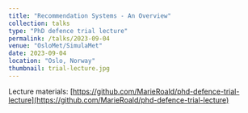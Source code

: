 ```yaml
---
title: "Recommendation Systems - An Overview"
collection: talks
type: "PhD defence trial lecture"
permalink: /talks/2023-09-04
venue: "OsloMet/SimulaMet"
date: 2023-09-04
location: "Oslo, Norway"
thumbnail: trial-lecture.jpg
---
```


Lecture materials: [https://github.com/MarieRoald/phd-defence-trial-lecture](https://github.com/MarieRoald/phd-defence-trial-lecture)